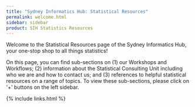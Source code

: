 ```yaml
---
title: "Sydney Informatics Hub: Statistical Resources"
permalink: welcome.html
sidebar: sidebar
product: SIH Statistics Resources
---
```


Welcome to the Statistical Resources page of the Sydney Informatics Hub, your one-stop shop to all things statistics! 

On this page, you can find sub-sections on (1) our Workshops and Workflows; (2) information about the Statistical Consulting Unit including who we are and how to contact us; and (3) references to helpful statistical resources on a range of topics. To view these sub-sections, please click on '+' buttons on the left sidebar.

{% include links.html %}
